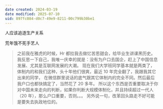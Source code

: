 ```yaml
---
date created: 2024-03-19
date modified: 2025-07-10
uid: 897fc084-d0c7-49e9-8211-00c799b30be1
---
```


人应该追逐生产关系

<!-- more -->

荒年饿不死手艺人

> 之前我在雅虎的时候，Hr 都拉我去做忆苦思甜会，给毕业生讲课黑历史。
我反思一下自己，我唯一庆幸的就是：没有为户口去国企，赶上了中国信息发展、尤其是互联网发展的大潮。
现在我们大学班同学基本就是两类了，体制内的和我们这种，头十年他们很爽，最近 10 年完全翻了，我跟我其它出来的同学，
在微信群里说话的底气跟其它体制内的完全不同。然后最后我户口也都快搞定了，当然花了 20 多年。
所以这个东西是否重要取决于你对中国未来走向的判断，如果你判断大规模体制化，并且持续超过一代人（20 年），那么户口重要，否则。。。
另外说一句，改革回头路走不好可能是要失去执政地位的。
